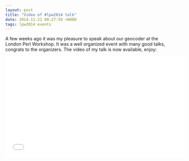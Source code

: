 ```yaml
--- 
layout: post
title: "Video of #lpw2014 talk"
date: 2014-11-21 00:27:59 +0000
tags: lpw2014 events
---
```

A few weeks ago it was my pleasure to speak about our geocoder at the London Perl Workshop. It was a well organized event with many good talks, congrats to the organizers. The video of my talk is now available, enjoy:

<iframe frameborder="0" height="315" src="//www.youtube.com/embed/wtihcCmOB1A" width="560"></iframe>